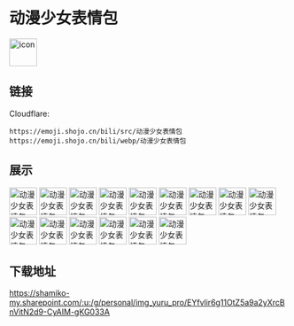 # 动漫少女表情包
<img src="https://emoji.shojo.cn/bili/src/动漫少女表情包/icon.png" width="50" height="50" alt="icon">

## 链接
Cloudflare:
```
https://emoji.shojo.cn/bili/src/动漫少女表情包
https://emoji.shojo.cn/bili/webp/动漫少女表情包
```
## 展示
<img src="https://emoji.shojo.cn/bili/src/动漫少女表情包/动漫少女表情包-喜欢喜欢.png" width="50" height="50" alt="动漫少女表情包-喜欢喜欢">
<img src="https://emoji.shojo.cn/bili/src/动漫少女表情包/动漫少女表情包-泰酷辣.png" width="50" height="50" alt="动漫少女表情包-泰酷辣">
<img src="https://emoji.shojo.cn/bili/src/动漫少女表情包/动漫少女表情包-打call.png" width="50" height="50" alt="动漫少女表情包-打call">
<img src="https://emoji.shojo.cn/bili/src/动漫少女表情包/动漫少女表情包-哭哭.png" width="50" height="50" alt="动漫少女表情包-哭哭">
<img src="https://emoji.shojo.cn/bili/src/动漫少女表情包/动漫少女表情包-困.png" width="50" height="50" alt="动漫少女表情包-困">
<img src="https://emoji.shojo.cn/bili/src/动漫少女表情包/动漫少女表情包-尴尬.png" width="50" height="50" alt="动漫少女表情包-尴尬">
<img src="https://emoji.shojo.cn/bili/src/动漫少女表情包/动漫少女表情包-叹气.png" width="50" height="50" alt="动漫少女表情包-叹气">
<img src="https://emoji.shojo.cn/bili/src/动漫少女表情包/动漫少女表情包-达咩.png" width="50" height="50" alt="动漫少女表情包-达咩">
<img src="https://emoji.shojo.cn/bili/src/动漫少女表情包/动漫少女表情包-暗中观察.png" width="50" height="50" alt="动漫少女表情包-暗中观察">
<img src="https://emoji.shojo.cn/bili/src/动漫少女表情包/动漫少女表情包-OK.png" width="50" height="50" alt="动漫少女表情包-OK">
<img src="https://emoji.shojo.cn/bili/src/动漫少女表情包/动漫少女表情包-期待.png" width="50" height="50" alt="动漫少女表情包-期待">
<img src="https://emoji.shojo.cn/bili/src/动漫少女表情包/动漫少女表情包-生气.png" width="50" height="50" alt="动漫少女表情包-生气">
<img src="https://emoji.shojo.cn/bili/src/动漫少女表情包/动漫少女表情包-开心.png" width="50" height="50" alt="动漫少女表情包-开心">
<img src="https://emoji.shojo.cn/bili/src/动漫少女表情包/动漫少女表情包-吓一跳.png" width="50" height="50" alt="动漫少女表情包-吓一跳">
<img src="https://emoji.shojo.cn/bili/src/动漫少女表情包/动漫少女表情包-摔倒.png" width="50" height="50" alt="动漫少女表情包-摔倒">

## 下载地址

https://shamiko-my.sharepoint.com/:u:/g/personal/img_yuru_pro/EYfvlir6g11OtZ5a9a2yXrcBnVitN2d9-CyAIM-gKG033A